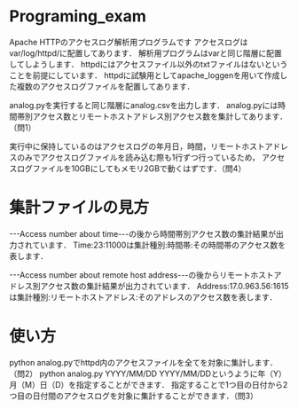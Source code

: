 # Programing_exam
Apache HTTPのアクセスログ解析用プログラムです
アクセスログはvar/log/httpd/に配置してあります．
解析用プログラムはvarと同じ階層に配置してしようします．
httpdにはアクセスファイル以外のtxtファイルはないということを前提にしています．
httpdに試験用としてapache_loggenを用いて作成した複数のアクセスログファイルを配置してあります．

analog.pyを実行すると同じ階層にanalog.csvを出力します．
analog.pyには時間帯別アクセス数とリモートホストアドレス別アクセス数を集計してあります．（問1）

実行中に保持しているのはアクセスログの年月日，時間，リモートホストアドレスのみでアクセスログファイルを読み込む際も1行ずつ行っているため，
アクセスログファイルを10GBにしてもメモリ2GBで動くはずです．（問4）

# 集計ファイルの見方
---Access number about time---の後から時間帯別アクセス数の集計結果が出力されています．
Time:23:11000は集計種別:時間帯:その時間帯のアクセス数を表します．

---Access number about remote host address---の後からリモートホストアドレス別アクセス数の集計結果が出力されています．
Address:17.0.963.56:1615は集計種別:リモートホストアドレス:そのアドレスのアクセス数を表します．


# 使い方
python analog.pyでhttpd内のアクセスファイルを全てを対象に集計します．（問2）
python analog.py YYYY/MM/DD YYYY/MM/DDというように年（Y）月（M）日（D）を指定することができます．
指定することで1つ目の日付から2つ目の日付間のアクセスログを対象に集計することができます．（問3）
